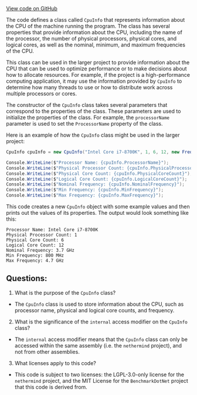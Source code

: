 [View code on GitHub](https://github.com/nethermindeth/nethermind/Nethermind.Init/Cpu/CpuInfo.cs)

The code defines a class called `CpuInfo` that represents information about the CPU of the machine running the program. The class has several properties that provide information about the CPU, including the name of the processor, the number of physical processors, physical cores, and logical cores, as well as the nominal, minimum, and maximum frequencies of the CPU.

This class can be used in the larger project to provide information about the CPU that can be used to optimize performance or to make decisions about how to allocate resources. For example, if the project is a high-performance computing application, it may use the information provided by `CpuInfo` to determine how many threads to use or how to distribute work across multiple processors or cores.

The constructor of the `CpuInfo` class takes several parameters that correspond to the properties of the class. These parameters are used to initialize the properties of the class. For example, the `processorName` parameter is used to set the `ProcessorName` property of the class.

Here is an example of how the `CpuInfo` class might be used in the larger project:

```csharp
CpuInfo cpuInfo = new CpuInfo("Intel Core i7-8700K", 1, 6, 12, new Frequency(3.7, FrequencyUnit.GHz), new Frequency(800, FrequencyUnit.MHz), new Frequency(4.7, FrequencyUnit.GHz));

Console.WriteLine($"Processor Name: {cpuInfo.ProcessorName}");
Console.WriteLine($"Physical Processor Count: {cpuInfo.PhysicalProcessorCount}");
Console.WriteLine($"Physical Core Count: {cpuInfo.PhysicalCoreCount}");
Console.WriteLine($"Logical Core Count: {cpuInfo.LogicalCoreCount}");
Console.WriteLine($"Nominal Frequency: {cpuInfo.NominalFrequency}");
Console.WriteLine($"Min Frequency: {cpuInfo.MinFrequency}");
Console.WriteLine($"Max Frequency: {cpuInfo.MaxFrequency}");
```

This code creates a new `CpuInfo` object with some example values and then prints out the values of its properties. The output would look something like this:

```
Processor Name: Intel Core i7-8700K
Physical Processor Count: 1
Physical Core Count: 6
Logical Core Count: 12
Nominal Frequency: 3.7 GHz
Min Frequency: 800 MHz
Max Frequency: 4.7 GHz
```
## Questions: 
 1. What is the purpose of the `CpuInfo` class?
- The `CpuInfo` class is used to store information about the CPU, such as processor name, physical and logical core counts, and frequency.

2. What is the significance of the `internal` access modifier on the `CpuInfo` class?
- The `internal` access modifier means that the `CpuInfo` class can only be accessed within the same assembly (i.e. the `nethermind` project), and not from other assemblies.

3. What licenses apply to this code?
- This code is subject to two licenses: the LGPL-3.0-only license for the `nethermind` project, and the MIT License for the `BenchmarkDotNet` project that this code is derived from.
